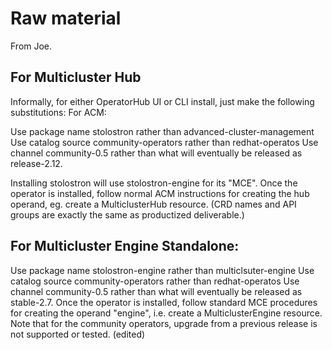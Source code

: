 # Raw material

From Joe.

## For Multicluster Hub 

Informally, for either OperatorHub UI or CLI install, just make the following substitutions:
For ACM:

Use package name stolostron rather than advanced-cluster-management
Use catalog source community-operators rather than redhat-operatos
Use channel community-0.5 rather than what will eventually be released as release-2.12.

Installing stolostron will use stolostron-engine for its "MCE".   Once the operator is installed, follow normal ACM instructions for creating the hub operand, eg. create a MulticlusterHub resource.  (CRD names and API groups are exactly the same as productized deliverable.)

## For Multicluster Engine Standalone:

Use package name stolostron-engine rather than multiclsuter-engine
Use catalog source community-operators rather than redhat-operatos
Use channel community-0.5 rather than what will eventually be released as stable-2.7.
Once the operator is installed, follow standard MCE procedures for creating the operand "engine", i.e. create a MulticlusterEngine resource.
Note that for the community operators, upgrade from a previous release is not supported or tested. (edited)